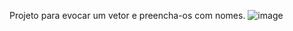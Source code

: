 Projeto para evocar um vetor e preencha-os com nomes.
![image](https://user-images.githubusercontent.com/66571686/179873091-6e0cb814-f0c4-42df-9345-4135b990d81a.png)
